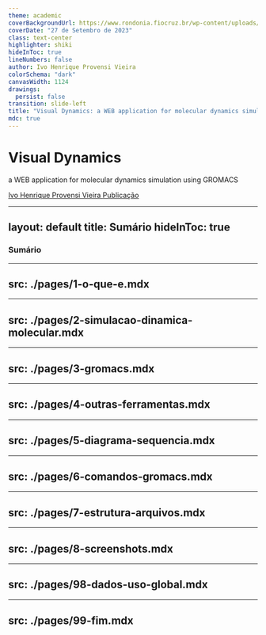 ```yaml
---
theme: academic
coverBackgroundUrl: https://www.rondonia.fiocruz.br/wp-content/uploads/2019/03/CEBIO-Centro-de-estudos-de-biomol%C3%A9culas-aplicadas-%C3%A0-sa%C3%BAde-Bioinform%C3%A1tica-27-03-2019-Fotos-Jeferson-Mota-2-1024x683.jpg
coverDate: "27 de Setembro de 2023"
class: text-center
highlighter: shiki
hideInToc: true
lineNumbers: false
author: Ivo Henrique Provensi Vieira
colorSchema: "dark"
canvasWidth: 1124
drawings:
  persist: false
transition: slide-left
title: "Visual Dynamics: a WEB application for molecular dynamics simulation using GROMACS"
mdc: true
---
```


# Visual Dynamics

a WEB application for molecular dynamics simulation using GROMACS

<div class="pt-12 text-start flex flex-col w-fit gap-2">
  <a href="https://github.com/ivopr" target="_blank" alt="GitHub do Discente" class="px-2 py-1 rounded cursor-pointer">
    <carbon:user class="inline" /> Ivo Henrique Provensi Vieira
  </a>
    <a href="https://bmcbioinformatics.biomedcentral.com/articles/10.1186/s12859-023-05234-y" target="_blank" alt="Artigo Publicado" class="px-2 py-1 rounded cursor-pointer">
    <lucide:scroll class="inline" /> Publicação
  </a>
</div>

<div class="abs-br m-6 flex gap-2">
  <a href="https://github.com/LABIOQUIM/visualdynamics" target="_blank" alt="GitHub"
    class="text-xl slidev-icon-btn opacity-50 !border-none !hover:text-white">
    <carbon-logo-github />
  </a>
</div>

---
layout: default
title: Sumário
hideInToc: true
---

### Sumário

<Toc columns={2} maxDepth={2} />

---
src: ./pages/1-o-que-e.mdx
---

---
src: ./pages/2-simulacao-dinamica-molecular.mdx
---

---
src: ./pages/3-gromacs.mdx
---

---
src: ./pages/4-outras-ferramentas.mdx
---

---
src: ./pages/5-diagrama-sequencia.mdx
---

---
src: ./pages/6-comandos-gromacs.mdx
---

---
src: ./pages/7-estrutura-arquivos.mdx
---

---
src: ./pages/8-screenshots.mdx
---

---
src: ./pages/98-dados-uso-global.mdx
---

---
src: ./pages/99-fim.mdx
---
